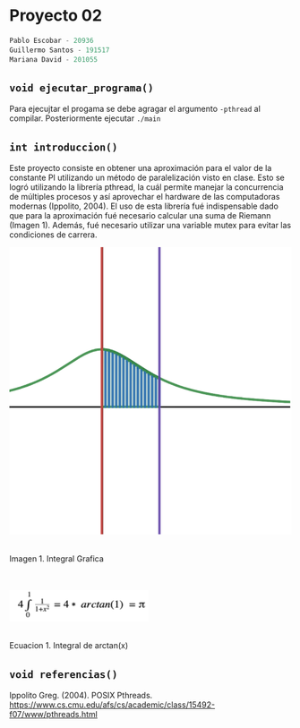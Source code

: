 # Proyecto 02

```c++
Pablo Escobar - 20936
Guillermo Santos - 191517
Mariana David - 201055
```

## ```void ejecutar_programa() ```
Para ejecujtar el progama se debe agragar el argumento `-pthread` al compilar.
Posteriormente ejecutar `./main`

## ```int introduccion()```
Este proyecto consiste en obtener una aproximación para el valor de la constante PI utilizando un método de paralelización visto en clase. Esto se logró utilizando la librería pthread, la cuál permite manejar la concurrencia de múltiples procesos y así aprovechar el hardware de las computadoras modernas (Ippolito, 2004). El uso de esta librería fué indispensable dado que para la aproximación fué necesario calcular una suma de Riemann (Imagen 1). Además, fué necesario utilizar una variable mutex para evitar las condiciones de carrera.

<p div align="center" style="text-align:center; width=100px; height=100px">
  <img src="img/graph.png" alt="Grafica integral"/>
  <br><br>
  <p>Imagen 1. Integral Grafica</p>
  <br><br>
  <img src="img/integral.png" alt="Grafica integral"/>
  <br><br>
  <p>Ecuacion 1. Integral de arctan(x)</p>

</p>


## ```void referencias() ```
Ippolito Greg. (2004). POSIX Pthreads. https://www.cs.cmu.edu/afs/cs/academic/class/15492-f07/www/pthreads.html

